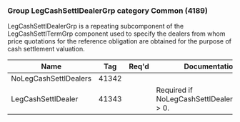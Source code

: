 ### Group LegCashSettlDealerGrp category Common (4189)

LegCashSettlDealerGrp is a repeating subcomponent of the LegCashSettlTermGrp component used to specify the dealers from whom price quotations for the reference obligation are obtained for the purpose of cash settlement valuation.

| Name                  | Tag   | Req'd | Documentation                                 |
|-----------------------|-------|----------|-----------------------------------------------|
| NoLegCashSettlDealers | 41342 |       |                                               |
| LegCashSettlDealer    | 41343 |       | Required if NoLegCashSettlDealers(41342) > 0. |

